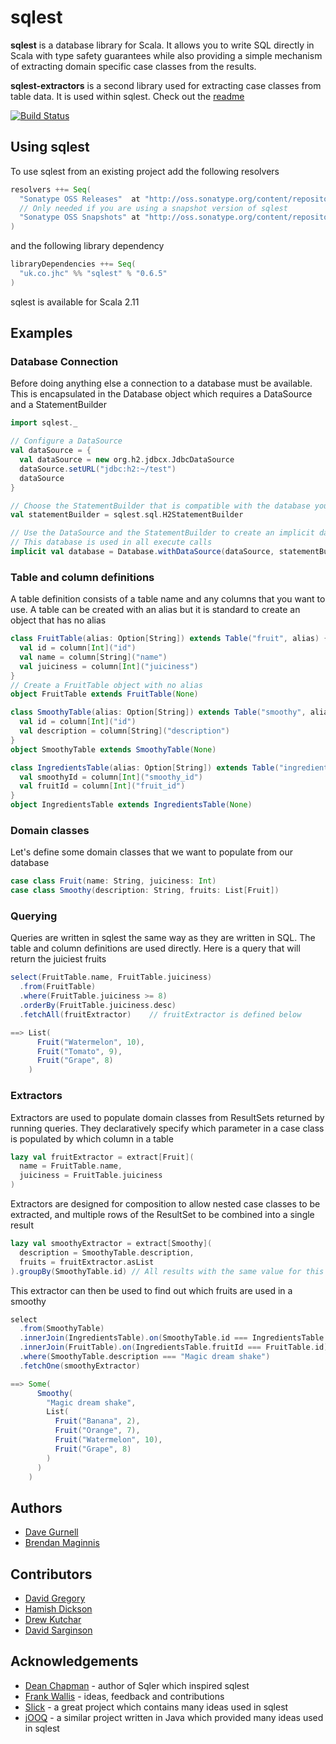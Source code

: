 # sqlest

**sqlest** is a database library for Scala. It allows you to write SQL directly in Scala with type safety guarantees while also providing a simple mechanism of extracting domain specific case classes from the results.

**sqlest-extractors** is a second library used for extracting case classes from table data. It is used within sqlest. Check out the [readme](extractors/README.md)

[![Build Status](https://travis-ci.org/jhc-systems/sqlest.svg?branch=master)](https://travis-ci.org/jhc-systems/sqlest)

## Using sqlest
To use sqlest from an existing project add the following resolvers
```scala
resolvers ++= Seq(
  "Sonatype OSS Releases"  at "http://oss.sonatype.org/content/repositories/releases/",
  // Only needed if you are using a snapshot version of sqlest
  "Sonatype OSS Snapshots" at "http://oss.sonatype.org/content/repositories/snapshots/"
)
```

and the following library dependency
```scala
libraryDependencies ++= Seq(
  "uk.co.jhc" %% "sqlest" % "0.6.5"
)
```

sqlest is available for Scala 2.11

## Examples
### Database Connection
Before doing anything else a connection to a database must be available. This is encapsulated in the Database object which requires a DataSource and a StatementBuilder
```scala
import sqlest._

// Configure a DataSource
val dataSource = {
  val dataSource = new org.h2.jdbcx.JdbcDataSource
  dataSource.setURL("jdbc:h2:~/test")
  dataSource
}

// Choose the StatementBuilder that is compatible with the database you are using
val statementBuilder = sqlest.sql.H2StatementBuilder

// Use the DataSource and the StatementBuilder to create an implicit database
// This database is used in all execute calls
implicit val database = Database.withDataSource(dataSource, statementBuilder)
```

### Table and column definitions
A table definition consists of a table name and any columns that you want to use. A table can be created with an alias but it is standard to create an object that has no alias
```scala
class FruitTable(alias: Option[String]) extends Table("fruit", alias) {
  val id = column[Int]("id")
  val name = column[String]("name")
  val juiciness = column[Int]("juiciness")
}
// Create a FruitTable object with no alias
object FruitTable extends FruitTable(None)

class SmoothyTable(alias: Option[String]) extends Table("smoothy", alias) {
  val id = column[Int]("id")
  val description = column[String]("description")
}
object SmoothyTable extends SmoothyTable(None)

class IngredientsTable(alias: Option[String]) extends Table("ingredients", alias) {
  val smoothyId = column[Int]("smoothy_id")
  val fruitId = column[Int]("fruit_id")
}
object IngredientsTable extends IngredientsTable(None)
```

### Domain classes
Let's define some domain classes that we want to populate from our database
```scala
case class Fruit(name: String, juiciness: Int)
case class Smoothy(description: String, fruits: List[Fruit])
```

### Querying
Queries are written in sqlest the same way as they are written in SQL. The table and column definitions are used directly. Here is a query that will return the juiciest fruits
```scala
select(FruitTable.name, FruitTable.juiciness)
  .from(FruitTable)
  .where(FruitTable.juiciness >= 8)
  .orderBy(FruitTable.juiciness.desc)
  .fetchAll(fruitExtractor)    // fruitExtractor is defined below

==> List(
      Fruit("Watermelon", 10),
      Fruit("Tomato", 9),
      Fruit("Grape", 8)
    )
```

### Extractors
Extractors are used to populate domain classes from ResultSets returned by running queries. They declaratively specify which parameter in a case class is populated by which column in a table
```scala
lazy val fruitExtractor = extract[Fruit](
  name = FruitTable.name,
  juiciness = FruitTable.juiciness
)
```

Extractors are designed for composition to allow nested case classes to be extracted, and multiple rows of the ResultSet to be combined into a single result
```scala
lazy val smoothyExtractor = extract[Smoothy](
  description = SmoothyTable.description,
  fruits = fruitExtractor.asList
).groupBy(SmoothyTable.id) // All results with the same value for this field are combined into a single result
```

This extractor can then be used to find out which fruits are used in a smoothy
```scala
select
  .from(SmoothyTable)
  .innerJoin(IngredientsTable).on(SmoothyTable.id === IngredientsTable.smoothyId)
  .innerJoin(FruitTable).on(IngredientsTable.fruitId === FruitTable.id)
  .where(SmoothyTable.description === "Magic dream shake")
  .fetchOne(smoothyExtractor)

==> Some(
      Smoothy(
        "Magic dream shake",
        List(
          Fruit("Banana", 2),
          Fruit("Orange", 7),
          Fruit("Watermelon", 10),
          Fruit("Grape", 8)
        )
      )
    )
```

## Authors
- [Dave Gurnell](https://github.com/davegurnell)
- [Brendan Maginnis](https://github.com/brendanator)

## Contributors
- [David Gregory](https://github.com/DavidGregory084)
- [Hamish Dickson](https://github.com/hamishdickson)
- [Drew Kutchar](https://github.com/kutchar)
- [David Sarginson](https://github.com/ShaolinSarg)

## Acknowledgements
- [Dean Chapman](https://github.com/p14n) - author of Sqler which inspired sqlest
- [Frank Wallis](https://github.com/frankwallis) - ideas, feedback and contributions
- [Slick](https://github.com/slick/slick) - a great project which contains many ideas used in sqlest
- [jOOQ](https://github.com/jOOQ/jOOQ) - a similar project written in Java which provided many ideas used in sqlest
